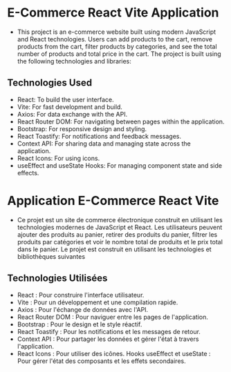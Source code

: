 # E-Commerce React Vite Application

- This project is an e-commerce website built using modern JavaScript and React technologies. Users can add products to the cart, remove products from the cart, filter products by categories, and see the total number of products and total price in the cart. The project is built using the following technologies and libraries:

## Technologies Used

- React: To build the user interface.
- Vite: For fast development and build.
- Axios: For data exchange with the API.
- React Router DOM: For navigating between pages within the application.
- Bootstrap: For responsive design and styling.
- React Toastify: For notifications and feedback messages.
- Context API: For sharing data and managing state across the application.
- React Icons: For using icons.
- useEffect and useState Hooks: For managing component state and side effects.

# Application E-Commerce React Vite

- Ce projet est un site de commerce électronique construit en utilisant les technologies modernes de JavaScript et React. Les utilisateurs peuvent ajouter des produits au panier, retirer des produits du panier, filtrer les produits par catégories et voir le nombre total de produits et le prix total dans le panier. Le projet est construit en utilisant les technologies et bibliothèques suivantes

## Technologies Utilisées

- React : Pour construire l'interface utilisateur.
- Vite : Pour un développement et une compilation rapide.
- Axios : Pour l'échange de données avec l'API.
- React Router DOM : Pour naviguer entre les pages de l'application.
- Bootstrap : Pour le design et le style réactif.
- React Toastify : Pour les notifications et les messages de retour.
- Context API : Pour partager les données et gérer l'état à travers l'application.
- React Icons : Pour utiliser des icônes.
  Hooks useEffect et useState : Pour gérer l'état des composants et les effets secondaires.
